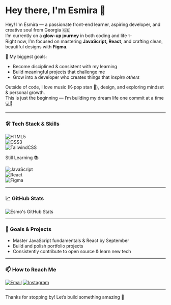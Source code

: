 # Hey there, I'm Esmira 👋

Hey! I'm Esmira — a passionate front-end learner, aspiring developer, and creative soul from Georgia 🇬🇪  
I’m currently on a **glow-up journey** in both coding and life ✨  
Right now, I’m focused on mastering **JavaScript, React**, and crafting clean, beautiful designs with **Figma**.  

🎯 My biggest goals:
- Become disciplined & consistent with my learning  
- Build meaningful projects that challenge me  
- Grow into a developer who creates things that *inspire others*

Outside of code, I love music (K-pop stan 💜), design, and exploring mindset & personal growth.  
This is just the beginning — I’m building my dream life one commit at a time 💻🌱


---

### 🛠️ Tech Stack & Skills

![HTML5](https://img.shields.io/badge/HTML5-E34F26?style=for-the-badge&logo=html5&logoColor=white)  
![CSS3](https://img.shields.io/badge/CSS3-1572B6?style=for-the-badge&logo=css3&logoColor=white)  
![TailwindCSS](https://img.shields.io/badge/tailwindcss-%2338B2AC.svg?style=for-the-badge&logo=tailwind-css&logoColor=white)

Still Learning 📚

![JavaScript](https://img.shields.io/badge/JavaScript-F7DF1E?style=for-the-badge&logo=javascript&logoColor=black)  
![React](https://img.shields.io/badge/React-61DAFB?style=for-the-badge&logo=react&logoColor=black)  
![Figma](https://img.shields.io/badge/Figma-F24E1E?style=for-the-badge&logo=figma&logoColor=white)

---

### 📈 GitHub Stats

![Esmo's GitHub Stats](https://github-readme-stats.vercel.app/api?username=EsmoAghamedova&show_icons=true&theme=tokyonight&count_private=true)

---

### 🎯 Goals & Projects

- Master JavaScript fundamentals & React by September  
- Build and polish portfolio projects  
- Consistently contribute to open source & learn new tech  

---

### 📫 How to Reach Me
 
[![Email](https://img.shields.io/badge/Email-D14836?style=for-the-badge&logo=gmail&logoColor=white)](mailto:esmo.aghamedova@gmail.com)
[![Instagram](https://img.shields.io/badge/Instagram-E4405F?style=for-the-badge&logo=instagram&logoColor=white)](esmoo2009)  

---

Thanks for stopping by! Let’s build something amazing 🚀
